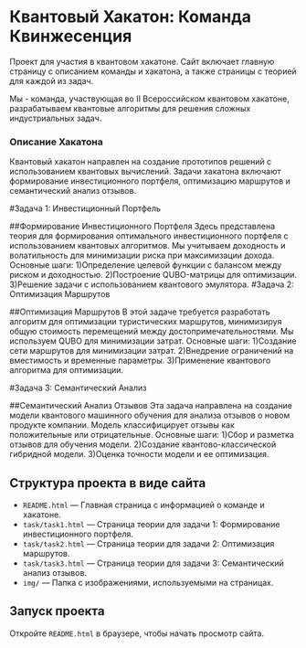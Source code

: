 # Квантовый Хакатон: Команда Квинжесенция

Проект для участия в квантовом хакатоне. Сайт включает главную страницу с описанием команды и хакатона, а также страницы с теорией для каждой из задач.

Мы - команда, участвующая во II Всероссийском квантовом хакатоне, разрабатываем квантовые алгоритмы для решения сложных индустриальных задач.
### Описание Хакатона
Квантовый хакатон направлен на создание прототипов решений с использованием квантовых вычислений. Задачи хакатона включают формирование инвестиционного портфеля, оптимизацию маршрутов и семантический анализ отзывов.

#Задача 1: Инвестиционный Портфель

##Формирование Инвестиционного Портфеля
    Здесь представлена теория для формирования оптимального инвестиционного портфеля с использованием квантовых алгоритмов. Мы учитываем доходность и волатильность для минимизации риска при максимизации дохода.
    Основные шаги:
    1)Определение целевой функции с балансом между риском и доходностью.
    2)Построение QUBO-матрицы для оптимизации.
    3)Решение задачи с использованием квантового эмулятора.
#Задача 2: Оптимизация Маршрутов

##Оптимизация Маршрутов
    В этой задаче требуется разработать алгоритм для оптимизации туристических маршрутов, минимизируя общую стоимость перемещений между достопримечательностями. Мы используем QUBO для минимизации затрат.
    Основные шаги:
    1)Создание сети маршрутов для минимизации затрат.
    2)Внедрение ограничений на вместимость и временные параметры.
    3)Применение квантового алгоритма для оптимизации.

#Задача 3: Семантический Анализ

##Семантический Анализ Отзывов
    Эта задача направлена на создание модели квантового машинного обучения для анализа отзывов о новом продукте компании. Модель классифицирует отзывы как положительные или отрицательные.
    Основные шаги:
    1)Сбор и разметка отзывов для обучения модели.
    2)Создание квантово-классической гибридной модели.
    3)Оценка точности модели и ее оптимизация.

    



## Структура проекта в виде сайта
- `README.html` — Главная страница с информацией о команде и хакатоне.
- `task/task1.html` — Страница теории для задачи 1: Формирование инвестиционного портфеля.
- `task/task2.html` — Страница теории для задачи 2: Оптимизация маршрутов.
- `task/task3.html` — Страница теории для задачи 3: Семантический анализ отзывов.
- `img/` — Папка с изображениями, используемыми на страницах.


## Запуск проекта
Откройте `README.html` в браузере, чтобы начать просмотр сайта.
